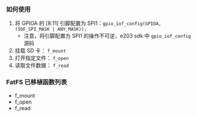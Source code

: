 ### 如何使用
1. 将 GPIOA 的 [8:11] 引脚配置为 SPI1：`gpio_iof_config(GPIOA, (IOF_SPI_MASK | ANY_MASK));`
    - 注意，将引脚配置为 SPI1 的操作不可逆，e203 sdk 中 `gpio_iof_config` 源码
2. 挂载 SD 卡： `f_mount`
3. 打开指定文件： `f_open`
4. 读取文件数据： `f_read`

### FatFS 已移植函数列表
- f_mount
- f_open
- f_read